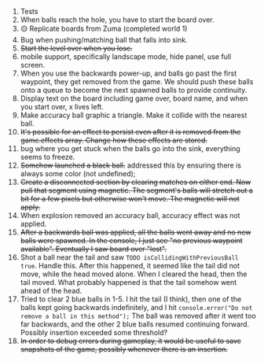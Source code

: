 1. Tests
2. When balls reach the hole, you have to start the board over.
3.  🟡 Replicate boards from Zuma (completed world 1)
4.  Bug when pushing/matching ball that falls into sink.
5.  ~~Start the level over when you lose.~~
6.  mobile support, specifically landscape mode, hide panel,
    use full screen.
7.  When you use the backwards power-up, and balls go past the first waypoint, they get removed from the game. We should push these balls onto a queue to become the next spawned balls to provide continuity.
8.  Display text on the board including game over, board name, and when you start over, x lives left.
9.  Make accuracy ball graphic a triangle. Make it collide with the nearest ball.
10. ~~It's possible for an effect to persist even after it is removed from the game.effects array. Change how these effects are stored.~~
11. bug where you get stuck when the balls go into the sink, everything seems to freeze.
12. ~~Somehow launched a black ball.~~ addressed this by ensuring there is always some color (not undefined);
13. ~~Create a disconnected section by clearing matches on either end. Now pull that segment using magnetic. The segment's balls will stretch out a bit for a few pixels but otherwise won't move. The magnetic will not apply.~~
14. When explosion removed an accuracy ball, accuracy effect was not applied.
15. ~~After a backwards ball was applied, all the balls went away and no new balls were spawned. In the console, I just see "no previous waypoint available". Eventually I saw board over "lost".~~
16. Shot a ball near the tail and saw `TODO isCollidingWithPreviousBall true`. Handle this. After this happened, it seemed like the tail did not move, while the head moved alone. When I cleared the head, then the tail moved. What probably happened is that the tail somehow went ahead of the head.
17. Tried to clear 2 blue balls in 1-5. I hit the tail (I think), then one of the balls kept going backwards indefinitely, and I hit `console.error("Do not remove a ball in this method");` The ball was removed after it went too far backwards, and the other 2 blue balls resumed continuing forward. Possibly insertion exceeded some threshold?
18. ~~In order to debug errors during gameplay, it would be useful to save snapshots of the game, possibly whenever there is an insertion.~~